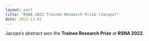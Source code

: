 ```yaml
---
layout: post
title: "RSNA 2022 Trainee Research Prize (Jacopo)"
date: 2022-11-01
---
```

Jacopo’s abstract won the **Trainee Research Prize** at **RSNA 2022**. 
